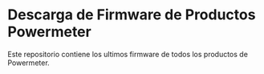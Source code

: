 # Descarga de Firmware de Productos Powermeter

Este repositorio contiene los ultimos firmware de todos los productos de Powermeter.

